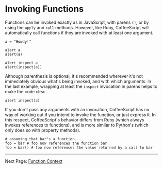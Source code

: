 # Invoking Functions

Functions can be invoked exactly as in JavaScript, with parens `()`, or by using the `apply` and `call` methods. However, like Ruby, CoffeeScript will automatically call functions if they are invoked with at least one argument.

    a = "Howdy!"
    
    alert a
    alert(a)
    
    alert inspect a
    alert(inspect(a))

Although parenthesis is optional, it's recommended wherever it's not immediately obvious what's being invoked, and with which arguments. In the last example, wrapping at least the `inspect` invocation in parens helps to make the code clear.

    alert inspect(a)

If you don't pass any arguments with an invocation, CoffeeScript has no way of working out if you intend to invoke the function, or just express it. In this respect, CoffeeScript's behavior differs from Ruby (which always invokes references to functions), and is more similar to Python's (which only does so with property methods).

    # assuming that bar's a function...
    foo = bar # foo now references the function bar
    foo = bar() # foo now references the value returned by a call to bar

---

Next Page: [Function Context](/docs/book/function_context.md)